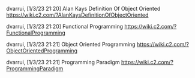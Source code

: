 
dvarrui, [1/3/23 21:20]
Alan Kays Definition Of Object Oriented
https://wiki.c2.com/?AlanKaysDefinitionOfObjectOriented

dvarrui, [1/3/23 21:20]
Functional Programming
https://wiki.c2.com/?FunctionalProgramming

dvarrui, [1/3/23 21:21]
Object Oriented Programming
https://wiki.c2.com/?ObjectOrientedProgramming

dvarrui, [1/3/23 21:21]
Programming Paradigm
https://wiki.c2.com/?ProgrammingParadigm

